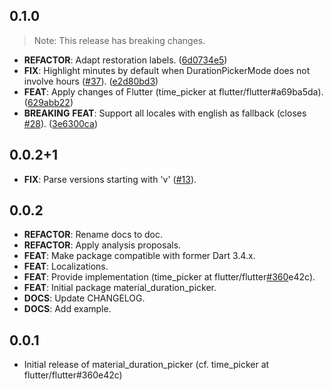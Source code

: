 ## 0.1.0

> Note: This release has breaking changes.

 - **REFACTOR**: Adapt restoration labels. ([6d0734e5](https://github.com/Oberhauser-Dev/dart_packages/commit/6d0734e52bca2dc55184f8b93371e43abac56d45))
 - **FIX**: Highlight minutes by default when DurationPickerMode does not involve hours ([#37](https://github.com/Oberhauser-Dev/dart_packages/issues/37)). ([e2d80bd3](https://github.com/Oberhauser-Dev/dart_packages/commit/e2d80bd326ccb4beebe9177e3b98618de36f87cb))
 - **FEAT**: Apply changes of Flutter (time_picker at flutter/flutter#a69ba5da). ([629abb22](https://github.com/Oberhauser-Dev/dart_packages/commit/629abb22f30ffb97c57105a2c371d176f5222601))
 - **BREAKING** **FEAT**: Support all locales with english as fallback (closes [#28](https://github.com/Oberhauser-Dev/dart_packages/issues/28)). ([3e6300ca](https://github.com/Oberhauser-Dev/dart_packages/commit/3e6300ca055d5e71dba02efa95aa6ab29e3c395c))

## 0.0.2+1

 - **FIX**: Parse versions starting with 'v' ([#13](https://github.com/Oberhauser-dev/dart_packages/issues/13)).

## 0.0.2

 - **REFACTOR**: Rename docs to doc.
 - **REFACTOR**: Apply analysis proposals.
 - **FEAT**: Make package compatible with former Dart 3.4.x.
 - **FEAT**: Localizations.
 - **FEAT**: Provide implementation (time_picker at flutter/flutter[#360](https://github.com/Oberhauser-dev/dart_packages/issues/360)e42c).
 - **FEAT**: Initial package material_duration_picker.
 - **DOCS**: Update CHANGELOG.
 - **DOCS**: Add example.

## 0.0.1

* Initial release of material_duration_picker (cf. time_picker at flutter/flutter#360e42c)
